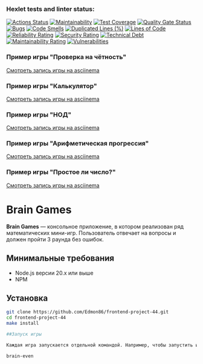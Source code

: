 ### Hexlet tests and linter status:
[![Actions Status](https://github.com/Edmon86/frontend-project-44/actions/workflows/hexlet-check.yml/badge.svg)](https://github.com/Edmon86/frontend-project-44/actions)
[![Maintainability](https://api.codeclimate.com/v1/badges/3586ef4e66996dc20e98/maintainability)](https://codeclimate.com/github/Edmon86/frontend-project-44/maintainability)
[![Test Coverage](https://api.codeclimate.com/v1/badges/3586ef4e66996dc20e98/test_coverage)](https://codeclimate.com/github/Edmon86/frontend-project-44/test_coverage)
[![Quality Gate Status](https://sonarcloud.io/api/project_badges/measure?project=Edmon86_frontend-project-44&metric=alert_status)](https://sonarcloud.io/summary/new_code?id=Edmon86_frontend-project-44)
[![Bugs](https://sonarcloud.io/api/project_badges/measure?project=Edmon86_frontend-project-44&metric=bugs)](https://sonarcloud.io/summary/new_code?id=Edmon86_frontend-project-44)
[![Code Smells](https://sonarcloud.io/api/project_badges/measure?project=Edmon86_frontend-project-44&metric=code_smells)](https://sonarcloud.io/summary/new_code?id=Edmon86_frontend-project-44)
[![Duplicated Lines (%)](https://sonarcloud.io/api/project_badges/measure?project=Edmon86_frontend-project-44&metric=duplicated_lines_density)](https://sonarcloud.io/summary/new_code?id=Edmon86_frontend-project-44)
[![Lines of Code](https://sonarcloud.io/api/project_badges/measure?project=Edmon86_frontend-project-44&metric=ncloc)](https://sonarcloud.io/summary/new_code?id=Edmon86_frontend-project-44)
[![Reliability Rating](https://sonarcloud.io/api/project_badges/measure?project=Edmon86_frontend-project-44&metric=reliability_rating)](https://sonarcloud.io/summary/new_code?id=Edmon86_frontend-project-44)
[![Security Rating](https://sonarcloud.io/api/project_badges/measure?project=Edmon86_frontend-project-44&metric=security_rating)](https://sonarcloud.io/summary/new_code?id=Edmon86_frontend-project-44)
[![Technical Debt](https://sonarcloud.io/api/project_badges/measure?project=Edmon86_frontend-project-44&metric=sqale_index)](https://sonarcloud.io/summary/new_code?id=Edmon86_frontend-project-44)
[![Maintainability Rating](https://sonarcloud.io/api/project_badges/measure?project=Edmon86_frontend-project-44&metric=sqale_rating)](https://sonarcloud.io/summary/new_code?id=Edmon86_frontend-project-44)
[![Vulnerabilities](https://sonarcloud.io/api/project_badges/measure?project=Edmon86_frontend-project-44&metric=vulnerabilities)](https://sonarcloud.io/summary/new_code?id=Edmon86_frontend-project-44)
### Пример игры "Проверка на чётность"
[Смотреть запись игры на asciinema](https://asciinema.org/a/YgC4mDM9jDuYPxgmnq4wE1E3z)
### Пример игры "Калькулятор" 
[Смотреть запись игры на asciinema](https://asciinema.org/a/4dUTaMA964ACeo2KwFWL61kMF)
### Пример игры "НОД"
[Смотреть запись игры на asciinema](https://asciinema.org/a/Tj8oRwXNyqulSLa7S6gMgmka4)
### Пример игры "Арифметическая прогрессия"
[Смотреть запись игры на asciinema](https://asciinema.org/a/vcH0493SNObTCVb0k2pet9NBq)
### Пример игры "Простое ли число?"
[Смотреть запись игры на asciinema](https://asciinema.org/a/uJNyaOwgMzu4rz7quntZJEBTO)
# Brain Games

**Brain Games** — консольное приложение, в котором реализован ряд математических мини-игр. Пользователь отвечает на вопросы и должен пройти 3 раунда без ошибок.

## Минимальные требования

- Node.js версии 20.x или выше
- NPM

## Установка

```bash
git clone https://github.com/Edmon86/frontend-project-44.git
cd frontend-project-44
make install

##Запуск игры

Каждая игра запускается отдельной командой. Например, чтобы запустить игру на определение чётных чисел, выполните:

brain-even

